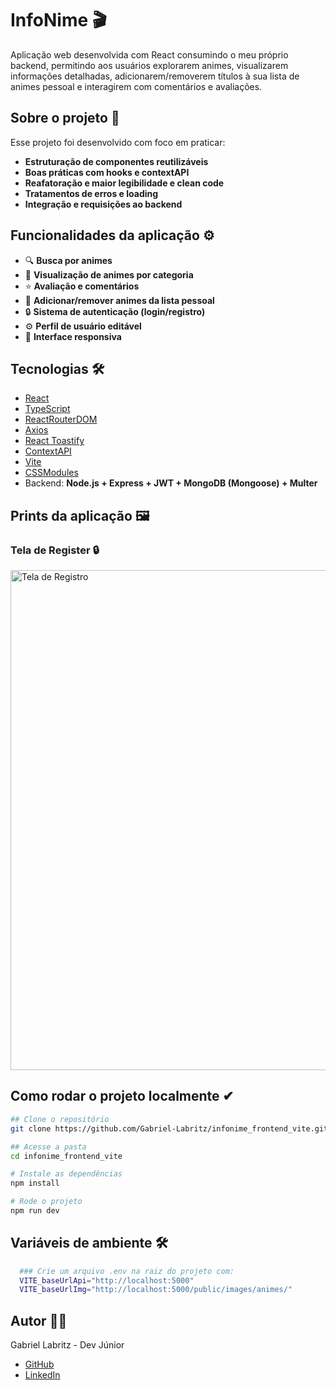 # InfoNime 🎬 #

Aplicação web desenvolvida com React consumindo o meu próprio backend, permitindo aos usuários explorarem animes, visualizarem informações detalhadas, adicionarem/removerem títulos à sua lista de animes pessoal e interagirem com comentários e avaliações.

## Sobre o projeto 🧠

Esse projeto foi desenvolvido com foco em praticar:
- **Estruturação de componentes reutilizáveis**
- **Boas práticas com hooks e contextAPI**
- **Reafatoração e maior legibilidade e clean code**
- **Tratamentos de erros e loading**
- **Integração e requisições ao backend**

## Funcionalidades da aplicação ⚙
- 🔍 **Busca por animes**
- 📂 **Visualização de animes por categoria**
- ⭐ **Avaliação e comentários**
- 📌 **Adicionar/remover animes da lista pessoal**
- 🔒 **Sistema de autenticação (login/registro)**
- ⚙️ **Perfil de usuário editável**
- 🎨 **Interface responsiva** 

## Tecnologias 🛠
- [React](https://reactjs.org/)
- [TypeScript](https://www.typescriptlang.org/)
- [ReactRouterDOM](https://reactrouter.com/)
- [Axios](https://axios-http.com/)
- [React Toastify](https://fkhadra.github.io/react-toastify/)
- [ContextAPI](https://reactjs.org/docs/context.html)
- [Vite](https://vitejs.dev/)
- [CSSModules]()
- Backend: **Node.js + Express + JWT + MongoDB (Mongoose) + Multer**

## Prints da aplicação 🖼

### Tela de Register 🔒
<img src="../public/prints/register.png" width="800" alt="Tela de Registro" />

## Como rodar o projeto localmente ✔

```bash
## Clone o repositório
git clone https://github.com/Gabriel-Labritz/infonime_frontend_vite.git

## Acesse a pasta
cd infonime_frontend_vite

# Instale as dependências
npm install

# Rode o projeto
npm run dev

```

## Variáveis de ambiente 🛠

```bash
  ### Crie um arquivo .env na raiz do projeto com:
  VITE_baseUrlApi="http://localhost:5000"
  VITE_baseUrlImg="http://localhost:5000/public/images/animes/"
```

## Autor 🙋‍♂️
Gabriel Labritz - Dev Júnior
- [GitHub](https://github.com/Gabriel-Labritz)
- [LinkedIn](https://www.linkedin.com/in/gabriel-labritz-199499229/)

